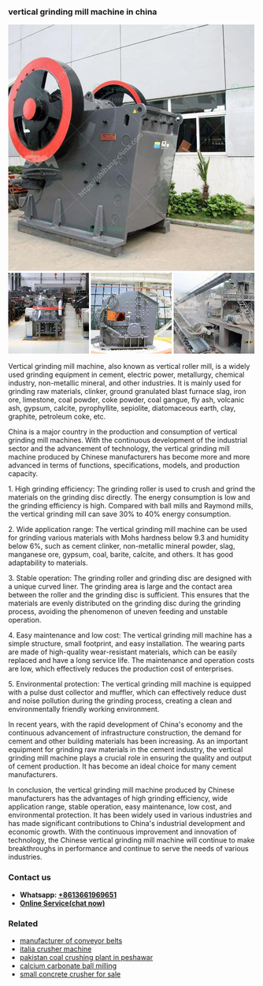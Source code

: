 <h3>vertical grinding mill machine in china</h3><img src='1704791154.jpg' alt=''><p>Vertical grinding mill machine, also known as vertical roller mill, is a widely used grinding equipment in cement, electric power, metallurgy, chemical industry, non-metallic mineral, and other industries. It is mainly used for grinding raw materials, clinker, ground granulated blast furnace slag, iron ore, limestone, coal powder, coke powder, coal gangue, fly ash, volcanic ash, gypsum, calcite, pyrophyllite, sepiolite, diatomaceous earth, clay, graphite, petroleum coke, etc.</p><p>China is a major country in the production and consumption of vertical grinding mill machines. With the continuous development of the industrial sector and the advancement of technology, the vertical grinding mill machine produced by Chinese manufacturers has become more and more advanced in terms of functions, specifications, models, and production capacity.</p><p>1. High grinding efficiency: The grinding roller is used to crush and grind the materials on the grinding disc directly. The energy consumption is low and the grinding efficiency is high. Compared with ball mills and Raymond mills, the vertical grinding mill can save 30% to 40% energy consumption.</p><p>2. Wide application range: The vertical grinding mill machine can be used for grinding various materials with Mohs hardness below 9.3 and humidity below 6%, such as cement clinker, non-metallic mineral powder, slag, manganese ore, gypsum, coal, barite, calcite, and others. It has good adaptability to materials.</p><p>3. Stable operation: The grinding roller and grinding disc are designed with a unique curved liner. The grinding area is large and the contact area between the roller and the grinding disc is sufficient. This ensures that the materials are evenly distributed on the grinding disc during the grinding process, avoiding the phenomenon of uneven feeding and unstable operation.</p><p>4. Easy maintenance and low cost: The vertical grinding mill machine has a simple structure, small footprint, and easy installation. The wearing parts are made of high-quality wear-resistant materials, which can be easily replaced and have a long service life. The maintenance and operation costs are low, which effectively reduces the production cost of enterprises.</p><p>5. Environmental protection: The vertical grinding mill machine is equipped with a pulse dust collector and muffler, which can effectively reduce dust and noise pollution during the grinding process, creating a clean and environmentally friendly working environment.</p><p>In recent years, with the rapid development of China's economy and the continuous advancement of infrastructure construction, the demand for cement and other building materials has been increasing. As an important equipment for grinding raw materials in the cement industry, the vertical grinding mill machine plays a crucial role in ensuring the quality and output of cement production. It has become an ideal choice for many cement manufacturers.</p><p>In conclusion, the vertical grinding mill machine produced by Chinese manufacturers has the advantages of high grinding efficiency, wide application range, stable operation, easy maintenance, low cost, and environmental protection. It has been widely used in various industries and has made significant contributions to China's industrial development and economic growth. With the continuous improvement and innovation of technology, the Chinese vertical grinding mill machine will continue to make breakthroughs in performance and continue to serve the needs of various industries.</p><h3>Contact us</h3><ul><li><strong>Whatsapp:&nbsp;<a href="https://wa.me/8613661969651">+8613661969651</a></strong></li><li><a href="https://swt.shibang-china.com/?git&amp;zhl&amp;vertical grinding mill machine in china"><strong>Online Service(chat now)</strong></a></li></ul><h3>Related</h3><ul><li><a href='manufacturer of conveyor belts.md'>manufacturer of conveyor belts</a></li><li><a href='italia crusher machine.md'>italia crusher machine</a></li><li><a href='pakistan coal crushing plant in peshawar.md'>pakistan coal crushing plant in peshawar</a></li><li><a href='calcium carbonate ball milling.md'>calcium carbonate ball milling</a></li><li><a href='small concrete crusher for sale.md'>small concrete crusher for sale</a></li></ul>